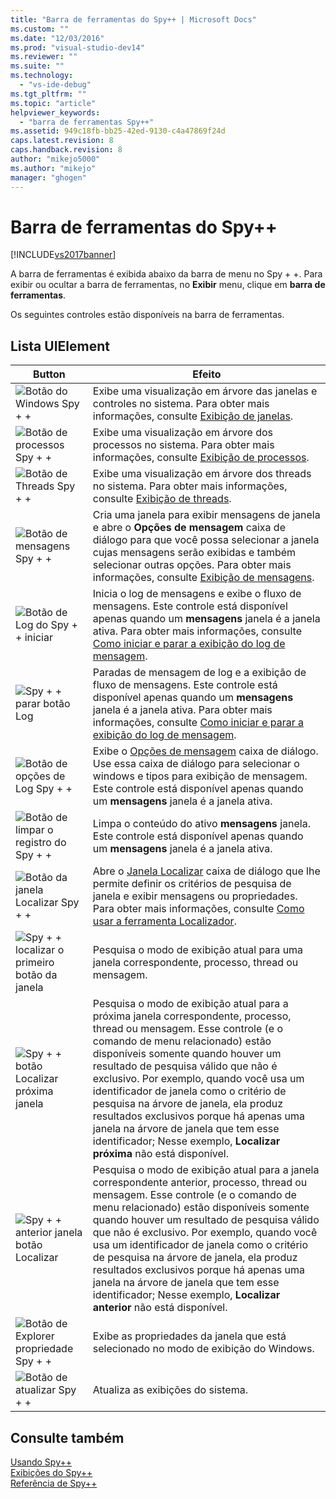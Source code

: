 ```yaml
---
title: "Barra de ferramentas do Spy++ | Microsoft Docs"
ms.custom: ""
ms.date: "12/03/2016"
ms.prod: "visual-studio-dev14"
ms.reviewer: ""
ms.suite: ""
ms.technology: 
  - "vs-ide-debug"
ms.tgt_pltfrm: ""
ms.topic: "article"
helpviewer_keywords: 
  - "barra de ferramentas Spy++"
ms.assetid: 949c18fb-bb25-42ed-9130-c4a47869f24d
caps.latest.revision: 8
caps.handback.revision: 8
author: "mikejo5000"
ms.author: "mikejo"
manager: "ghogen"
---
```

# Barra de ferramentas do Spy++
[!INCLUDE[vs2017banner](../code-quality/includes/vs2017banner.md)]

A barra de ferramentas é exibida abaixo da barra de menu no Spy \+ \+.  Para exibir ou ocultar a barra de ferramentas, no  **Exibir** menu, clique em  **barra de ferramentas**.  
  
 Os seguintes controles estão disponíveis na barra de ferramentas.  
  
## Lista UIElement  
  
|Button|Efeito|  
|------------|------------|  
|![Botão do Windows Spy &#43; &#43;](../debugger/media/icon_spy--_windows.png "Icon\_Spy\+\+\_Windows")|Exibe uma visualização em árvore das janelas e controles no sistema.  Para obter mais informações, consulte [Exibição de janelas](../debugger/windows-view.md).|  
|![Botão de processos Spy &#43; &#43;](../debugger/media/icon_spy--_processes.png "Icon\_Spy\+\+\_Processes")|Exibe uma visualização em árvore dos processos no sistema.  Para obter mais informações, consulte [Exibição de processos](../debugger/processes-view.md).|  
|![Botão de Threads Spy &#43; &#43;](../debugger/media/icon_spy--_threads.gif "Icon\_Spy\+\+\_Threads")|Exibe uma visualização em árvore dos threads no sistema.  Para obter mais informações, consulte [Exibição de threads](../debugger/threads-view.md).|  
|![Botão de mensagens Spy &#43; &#43;](../debugger/media/icon_spy--_messages.png "Icon\_Spy\+\+\_Messages")|Cria uma janela para exibir mensagens de janela e abre o  **Opções de mensagem** caixa de diálogo para que você possa selecionar a janela cujas mensagens serão exibidas e também selecionar outras opções.  Para obter mais informações, consulte [Exibição de mensagens](../debugger/messages-view.md).|  
|![Botão de Log do Spy &#43; &#43; iniciar](../debugger/media/icon_spy--_startlog.png "Icon\_Spy\+\+\_StartLog")|Inicia o log de mensagens e exibe o fluxo de mensagens.  Este controle está disponível apenas quando um  **mensagens** janela é a janela ativa.  Para obter mais informações, consulte [Como iniciar e parar a exibição do log de mensagem](../debugger/how-to-start-and-stop-the-message-log-display.md).|  
|![Spy &#43; &#43; parar botão Log](../debugger/media/icon_spy--_stoplog.gif "Icon\_Spy\+\+\_StopLog")|Paradas de mensagem de log e a exibição de fluxo de mensagens.  Este controle está disponível apenas quando um  **mensagens** janela é a janela ativa.  Para obter mais informações, consulte [Como iniciar e parar a exibição do log de mensagem](../debugger/how-to-start-and-stop-the-message-log-display.md).|  
|![Botão de opções de Log Spy &#43; &#43;](../debugger/media/icon_spy--_logoptions.png "Icon\_Spy\+\+\_LogOptions")|Exibe o  [Opções de mensagem](../debugger/message-options-dialog-box.md) caixa de diálogo.  Use essa caixa de diálogo para selecionar o windows e tipos para exibição de mensagem.  Este controle está disponível apenas quando um  **mensagens** janela é a janela ativa.|  
|![Botão de limpar o registro do Spy &#43; &#43;](../debugger/media/spy--_clearlog.gif "Spy\+\+\_ClearLog")|Limpa o conteúdo do ativo  **mensagens** janela.  Este controle está disponível apenas quando um  **mensagens** janela é a janela ativa.|  
|![Botão da janela Localizar Spy &#43; &#43;](../debugger/media/icon_spy--_findwindow.png "Icon\_Spy\+\+\_FindWindow")|Abre o  [Janela Localizar](../debugger/find-window-dialog-box.md) caixa de diálogo que lhe permite definir os critérios de pesquisa de janela e exibir mensagens ou propriedades.  Para obter mais informações, consulte [Como usar a ferramenta Localizador](../Topic/How%20to:%20Use%20the%20Finder%20Tool.md).|  
|![Spy &#43; &#43; localizar o primeiro botão da janela](../debugger/media/icon_spy--_window.png "Icon\_Spy\+\+\_Window")|Pesquisa o modo de exibição atual para uma janela correspondente, processo, thread ou mensagem.|  
|![Spy &#43; &#43; botão Localizar próxima janela](../debugger/media/icon_spy--_nextwindow.gif "Icon\_Spy\+\+\_NextWindow")|Pesquisa o modo de exibição atual para a próxima janela correspondente, processo, thread ou mensagem.  Esse controle \(e o comando de menu relacionado\) estão disponíveis somente quando houver um resultado de pesquisa válido que não é exclusivo.  Por exemplo, quando você usa um identificador de janela como o critério de pesquisa na árvore de janela, ela produz resultados exclusivos porque há apenas uma janela na árvore de janela que tem esse identificador; Nesse exemplo,  **Localizar próxima** não está disponível.|  
|![Spy &#43; &#43; anterior janela botão Localizar](../debugger/media/icon_spy--_prevwindow.gif "Icon\_Spy\+\+\_PrevWindow")|Pesquisa o modo de exibição atual para a janela correspondente anterior, processo, thread ou mensagem.  Esse controle \(e o comando de menu relacionado\) estão disponíveis somente quando houver um resultado de pesquisa válido que não é exclusivo.  Por exemplo, quando você usa um identificador de janela como o critério de pesquisa na árvore de janela, ela produz resultados exclusivos porque há apenas uma janela na árvore de janela que tem esse identificador; Nesse exemplo,  **Localizar anterior** não está disponível.|  
|![Botão de Explorer propriedade Spy &#43; &#43;](../debugger/media/icon_spy--_propexp.png "Icon\_Spy\+\+\_PropExp")|Exibe as propriedades da janela que está selecionado no modo de exibição do Windows.|  
|![Botão de atualizar Spy &#43; &#43;](../debugger/media/icon_spy--_refresh.png "Icon\_Spy\+\+\_Refresh")|Atualiza as exibições do sistema.|  
  
## Consulte também  
 [Usando Spy\+\+](../debugger/using-spy-increment.md)   
 [Exibições do Spy\+\+](../debugger/spy-increment-views.md)   
 [Referência de Spy\+\+](../debugger/spy-increment-reference.md)